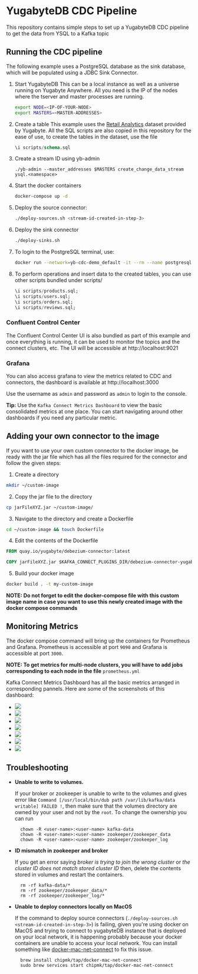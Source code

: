 # YugabyteDB CDC Pipeline

This repository contains simple steps to set up a YugabyteDB CDC pipeline to get the data from YSQL to a Kafka topic

## Running the CDC pipeline
The following example uses a PostgreSQL database as the sink database, which will be populated using a JDBC Sink Connector.

1. Start YugabyteDB
    This can be a local instance as well as a universe running on Yugabyte Anywhere. All you need is the IP of the nodes where the tserver and master processes are running.
    ```sh
    export NODE=<IP-OF-YOUR-NODE>
    export MASTERS=<MASTER-ADDRESSES>
    ```
  
2. Create a table
    This example uses the [Retail Analytics](https://docs.yugabyte.com/preview/sample-data/retail-analytics/) dataset provided by Yugabyte. All the SQL scripts are also copied in this repository for the ease of use, to create the tables in the dataset, use the file 
  
    ```sql
    \i scripts/schema.sql
    ```
  
3. Create a stream ID using yb-admin
    ```
    ./yb-admin --master_addresses $MASTERS create_change_data_stream ysql.<namespace>
    ```
  
4. Start the docker containers

    ```sh
    docker-compose up -d
    ```
  
5. Deploy the source connector:

    ```sh
    ./deploy-sources.sh <stream-id-created-in-step-3>
    ```
  
6. Deploy the sink connector
    ```sh
    ./deploy-sinks.sh
    ```
  
7. To login to the PostgreSQL terminal, use:
    ```sh
    docker run --network=yb-cdc-demo_default -it --rm --name postgresqlterm --link pg:postgresql --rm postgres:11.2 sh -c 'PGPASSWORD=postgres exec psql -h pg -p "$POSTGRES_PORT_5432_TCP_PORT" -U postgres'
    ```
  
8. To perform operations and insert data to the created tables, you can use other scripts bundled under scripts/
    ```sql
    \i scripts/products.sql;
    \i scripts/users.sql;
    \i scripts/orders.sql;
    \i scripts/reviews.sql;
    ```

### Confluent Control Center

The Confluent Control Center UI is also bundled as part of this example and once everything is running, it can be used to monitor the topics and the connect clusters, etc. The UI will be accessible at http://localhost:9021

### Grafana

You can also access grafana to view the metrics related to CDC and connectors, the dashboard is available at http://localhost:3000

Use the username as `admin` and password as `admin` to login to the console.

**Tip:** Use the `Kafka Connect Metrics Dashboard` to view the basic consolidated metrics at one place. You can start navigating around other dashboards if you need any particular metric.

## Adding your own connector to the image

If you want to use your own custom connector to the docker image, be ready with the jar file which has all the files required for the connector and follow the given steps:

1. Create a directory
  ```sh
  mkdir ~/custom-image
  ```
2. Copy the jar file to the directory
  ```sh
  cp jarFileXYZ.jar ~/custom-image/
  ```
3. Navigate to the directory and create a Dockerfile
  ```sh
  cd ~/custom-image && touch Dockerfile
  ```
4. Edit the contents of the Dockerfile
  ```Dockerfile
  FROM quay.io/yugabyte/debezium-connector:latest

  COPY jarFileXYZ.jar $KAFKA_CONNECT_PLUGINS_DIR/debezium-connector-yugabytedb/
  ```
5. Build your docker image
  ```sh
  docker build . -t my-custom-image
  ```
  **NOTE: Do not forget to edit the docker-compose file with this custom image name in case you want to use this newly created image with the docker compose commands**

## Monitoring Metrics

The docker compose command will bring up the containers for Prometheus and Grafana. Prometheus is accessible at port ```9090``` and Grafana is accessible at port ```3000```.

  **NOTE: To get metrics for multi-node clusters, you will have to add jobs corresponding to each node in the file** ```prometheus.yml```
  
 Kafka Connect Metrics Dashboard has all the basic metrics arranged in corresponding pannels. Here are some of the screenshots of this dashboard:
 
 * ![](https://github.com/yugabyte/cdc-examples/blob/main/cdc-quickstart-kafka-connect/screenshots/1%20.png)
 * ![](https://github.com/yugabyte/cdc-examples/blob/main/cdc-quickstart-kafka-connect/screenshots/2.png)
 * ![](https://github.com/yugabyte/cdc-examples/blob/main/cdc-quickstart-kafka-connect/screenshots/3.png)
 * ![](https://github.com/yugabyte/cdc-examples/blob/main/cdc-quickstart-kafka-connect/screenshots/4.png)
 * ![](https://github.com/yugabyte/cdc-examples/blob/main/cdc-quickstart-kafka-connect/screenshots/5.png)
 * ![](https://github.com/yugabyte/cdc-examples/blob/main/cdc-quickstart-kafka-connect/screenshots/6.png)
 * ![](https://github.com/yugabyte/cdc-examples/blob/main/cdc-quickstart-kafka-connect/screenshots/7.png)

## Troubleshooting

* __Unable to write to volumes.__

  If your broker or zookeeper is unable to write to the volumes and gives error like
  `Command [/usr/local/bin/dub path /var/lib/kafka/data writable] FAILED !`,
  then make sure that the volumes directory are owned by your user and not by the `root`. To change the ownership you can run
  ```
    chown -R <user-name>:<user-name> kafka-data
    chown -R <user-name>:<user-name> zookeeper/zookeeper_data
    chown -R <user-name>:<user-name> zookeeper/zookeeper_log
  ```

* __ID mismatch in zookeeper and broker__

  If you get an error saying _broker is trying to join the wrong cluster_ or _the cluster ID does not match stored cluster ID_
  then, delete the contents stored in volumes and restart the containers.
  ```
    rm -rf kafka-data/*
    rm -rf zookeeper/zookeeper_data/*
    rm -rf zookeeper/zookeeper_log/*
  ```

* __Unable to deploy connectors locally on MacOS__

  If the command to deploy source connectors (`./deploy-sources.sh <stream-id-created-in-step-3>`) is failing, given you're using docker on MacOS and trying to connect to yugabyteDB instance that is deployed on your local network, it is happening probably because your docker containers are unable to access your local network. You can install something like [docker-mac-net-connect](https://github.com/chipmk/docker-mac-net-connect) to fix this issue.

  ```
    brew install chipmk/tap/docker-mac-net-connect
    sudo brew services start chipmk/tap/docker-mac-net-connect
  ```
